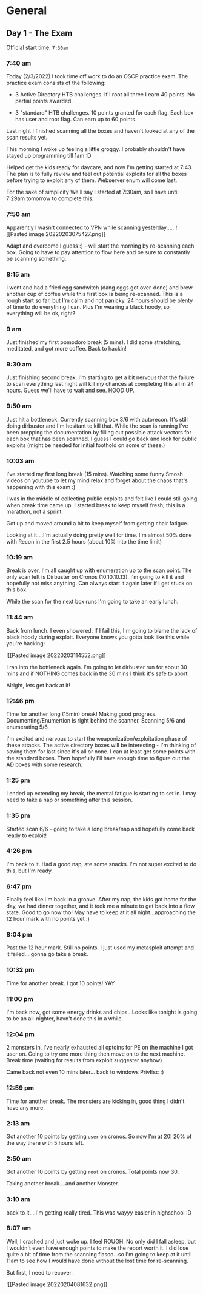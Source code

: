 # General
## Day 1  - The Exam

Official start time: `7:30am`

### 7:40 am

Today (2/3/2022) I took time off work to do an OSCP practice exam.
The practice exam consists of the following:
 
 - 3 Active Directory HTB challenges. If I root all three I earn 40 points. No partial points awarded.
 
 - 3 "standard" HTB challenges. 10 points granted for each flag. Each box has user and root flag. Can earn up to 60 points.

Last night I finished scanning all the boxes and haven't looked at any of the scan results yet.

This morning I woke up feeling a little groggy. I probably shouldn't have stayed up programming till 1am :D

Helped get the kids ready for daycare, and now I'm getting started at 7:43.
The plan is to fully review and feel out potential exploits for all the boxes before trying to exploit any of them. Webserver enum will come last.

For the sake of simplicity We'll say I started at 7:30am, so I have until 7:29am tomorrow to complete this.


### 7:50 am

Apparently I wasn't connected to VPN while scanning yesterday.....
![[Pasted image 20220203075427.png]]

Adapt and overcome I guess :) - will start the morning by re-scanning each box. Going to have to pay attention to flow here and be sure to constantly be scanning something.

### 8:15 am

I went and had a fried egg sandwitch (dang eggs got over-done) and brew another cup of coffee while this first box is being re-scanned. This is a rough start so far, but I'm calm and not panicky. 24 hours should be plenty of time to do everything I can. Plus I'm wearing a black hoody, so everything will be ok, right?

### 9 am

Just finished my first pomodoro break (5 mins). I did some stretching, meditated, and got more coffee. Back to hackin!


### 9:30 am

Just finishing second break. I'm starting to get a bit nervous that the failure to scan everything last night will kill my chances at completing this all in 24 hours. Guess we'll have to wait and see. HOOD UP.

### 9:50 am

Just hit a bottleneck. Currently scanning box 3/6 with autorecon. It's still doing dirbuster and I'm hesitant to kill that. While the scan is running I've been prepping the documentation by filling out possible attack vectors for each box that has been scanned. I guess I could go back and look for public exploits (might be needed for initial foothold on some of these.)


### 10:03 am

I've started my first long break (15 mins). Watching some funny Smosh videos on youtube to let my mind relax and forget about the chaos that's happening with this exam :)

I was in the middle of collecting public exploits and felt like I could still going when break time came up. I started break to keep myself fresh; this is a marathon, not a sprint.

Got up and moved around a bit to keep myself from getting chair fatigue.

Looking at it....I'm actually doing pretty well for time. I'm almost 50% done with Recon in the first 2.5 hours (about 10% into the time limit)

### 10:19 am

Break is over, I'm all caught up with enumeration up to the scan point. The only scan left is Dirbuster on Cronos (10.10.10.13). I'm going to kill it and hopefully not miss anything. Can always start it again later if I get stuck on this box.

While the scan for the next box runs I'm going to take an early lunch.

### 11:44 am

Back from lunch. I even showered. If I fail this, I'm going to blame the lack of black hoody during exploit. Everyone knows you gotta look like this while you're hacking:

![[Pasted image 20220203114552.png]]

I ran into the bottleneck again. I'm going to let dirbuster run for about 30 mins and if NOTHING comes back in the 30 mins I think it's safe to abort.

Alright, lets get back at it!


### 12:46 pm

Time for another long (15min) break! Making good progress. Documenting/Enumertion is right behind the scanner. Scanning 5/6 and enumerating 5/6.

I'm excited and nervous to start the weaponization/exploitation phase of these attacks. The active directory boxes will be interesting - I'm thinking of saving them for last since it's all or none. I can at least get some points with the standard boxes. Then hopefully I'll have enough time to figure out the AD boxes with some research.


### 1:25 pm

I ended up extending my break, the mental fatigue is starting to set in. I may need to take a nap or something after this session.

### 1:35 pm

Started scan 6/6 - going to take a long break/nap and hopefully come back ready to exploit!

### 4:26 pm

I'm back to it. Had a good nap, ate some snacks. I'm not super excited to do this, but I'm ready.

### 6:47 pm

Finally feel like I'm back in a groove. After my nap, the kids got home for the day, we had dinner together, and it took me a minute to get back into a flow state. Good to go now tho! May have to keep at it all night...approaching the 12 hour mark with no points yet :)

### 8:04 pm

Past the 12 hour mark. Still no points. I just used my metasploit attempt and it failed....gonna go take a break.

### 10:32 pm

Time for another break. I got 10 points! YAY


### 11:00 pm

I'm back now, got some energy drinks and chips...Looks like tonight is going to be an all-nighter, havn't done this in a while.

### 12:04 pm

2 monsters in, I've nearly exhausted all optoins for PE on the machine I got user on. Going to try one more thing then move on to the next machine. Break time (waiting for results from exploit suggester anyhow)

Came back not even 10 mins later... back to windows PrivEsc :)

### 12:59 pm

Time for another break. The monsters are kicking in, good thing I didn't have any more.

### 2:13 am

Got another 10 points by getting `user` on cronos. So now I'm at 20! 20% of the way there with 5 hours left.

### 2:50 am

Got another 10 points by getting `root` on cronos. Total points now 30.

Taking another break....and another Monster.

### 3:10 am

back to it....I'm getting really tired. This was wayyy easier in highschool :D

### 8:07 am

Well, I crashed and just woke up. I feel ROUGH. No only did I fall asleep, but I wouldn't even have enough points to make the report worth it. I did lose quite a bit of time from the scanning fiasco...so I'm going to keep at it until 11am to see how I would have done without the lost time for re-scanning.

But first, I need to recover.

![[Pasted image 20220204081632.png]]

